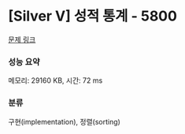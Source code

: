 # [Silver V] 성적 통계 - 5800 

[문제 링크](https://www.acmicpc.net/problem/5800) 

### 성능 요약

메모리: 29160 KB, 시간: 72 ms

### 분류

구현(implementation), 정렬(sorting)

